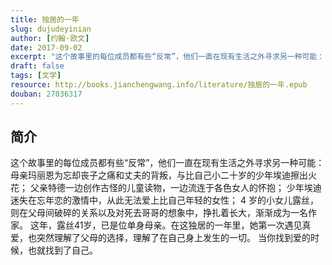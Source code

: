 ```yaml
---
title: 独居的一年
slug: dujudeyinian
author: [约翰·欧文]
date: 2017-09-02
excerpt: "这个故事里的每位成员都有些“反常”，他们一直在现有生活之外寻求另一种可能： 母亲玛丽恩为忘却丧子之痛和丈夫的背叛，与比自己小二十岁的少年埃迪擦出火花；"
draft: false
tags: [文学]
resource: http://books.jianchengwang.info/literature/独居的一年.epub
douban: 27036317
---
```


## 简介

这个故事里的每位成员都有些“反常”，他们一直在现有生活之外寻求另一种可能： 母亲玛丽恩为忘却丧子之痛和丈夫的背叛，与比自己小二十岁的少年埃迪擦出火花； 父亲特德一边创作古怪的儿童读物，一边流连于各色女人的怀抱； 少年埃迪迷失在忘年恋的激情中，从此无法爱上比自己年轻的女性； 4 岁的小女儿露丝， 则在父母间破碎的关系以及对死去哥哥的想象中，挣扎着长大，渐渐成为一名作家。 这年，露丝41岁，已是位单身母亲。在这独居的一年里，她第一次遇见真爱，也突然理解了父母的选择，理解了在自己身上发生的一切。 当你找到爱的时候，也就找到了自己。